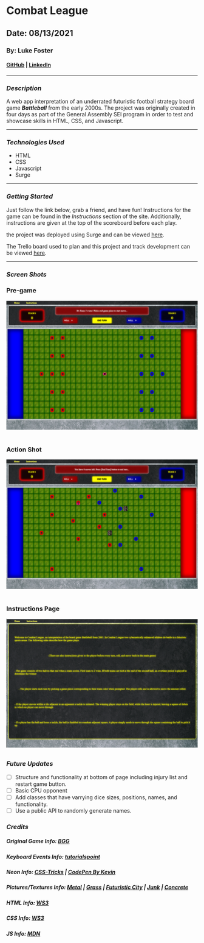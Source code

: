 # Combat League

## Date: 08/13/2021

### By: Luke Foster

#### [GitHub](https://github.com/lfoster1150) | [LinkedIn](https://www.linkedin.com/in/luke-foster-61a31782/)

---

### **_Description_**

A web app interpretation of an underrated futuristic football strategy board game **_Battleball_** from the early 2000s. The project was originally created in four days as part of the General Assembly SEI program in order to test and showcase skills in HTML, CSS, and Javascript.

---

### **_Technologies Used_**

- HTML
- CSS
- Javascript
- Surge

---

### **_Getting Started_**

Just follow the link below, grab a friend, and have fun! Instructions for the game can be found in the _Instructions_ section of the site. Additionally, instructions are given at the top of the scoreboard before each play.

the project was deployed using Surge and can be viewed [here](combat-league.surge.sh).

The Trello board used to plan and this project and track development can be viewed [here](https://trello.com/b/IUpE8Hr9/combatleaguejs).

---

### **_Screen Shots_**

### Pre-game

![Pre-game](./screenshots/ss1.png)

#

### Action Shot

![Action Shot](./screenshots/ss2.png)

#

### Instructions Page

![Instructions Page](./screenshots/ss3.png)

##

### **_Future Updates_**

- [ ] Structure and functionality at bottom of page including injury list and restart game button.
- [ ] Basic CPU opponent
- [ ] Add classes that have varrying dice sizes, positions, names, and functionality.
- [ ] Use a public API to randomly generate names.

### **_Credits_**

##### Original Game Info: [BGG](https://boardgamegeek.com/boardgame/6795/battleball)

##### Keyboard Events Info: [tutorialspoint](https://www.tutorialspoint.com/how-to-trigger-a-button-click-on-keyboard-enter-with-javascript)

##### Neon Info: [CSS-Tricks](https://css-tricks.com/how-to-create-neon-text-with-css/) | [CodePen By Kevin](https://codepen.io/kevinpowell/pen/QWdRzON)

##### Pictures/Textures Info: [Metal](https://unsplash.com/s/photos/metal) | [Grass](https://freestocktextures.com/search/?q=grass) | [Futuristic City](https://unsplash.com/s/photos/future-city) | [Junk](https://unsplash.com/s/photos/junk) | [Concrete](https://freestocktextures.com/search/?q=concrete)

##### HTML Info: [WS3](https://www.w3schools.com/html/default.asp)

##### CSS Info: [WS3](https://www.w3schools.com/css/default.asp)

##### JS Info: [MDN](https://developer.mozilla.org/en-US/docs/Web/JavaScript)

